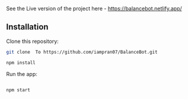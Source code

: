 See the Live version of the project here - https://balancebot.netlify.app/
## Installation

Clone this repository:

```bash
git clone  To https://github.com/iampran07/BalanceBot.git
```

```bash
npm install
```

Run the app:

```bash

npm start
```
